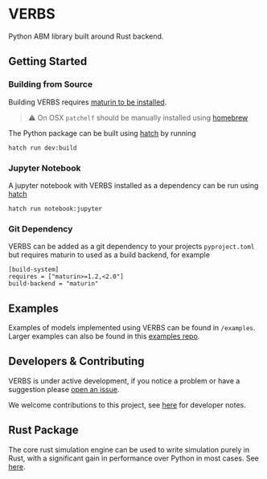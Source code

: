 # VERBS

Python ABM library built around Rust backend.

## Getting Started

### Building from Source

Building VERBS requires [maturin to be installed](https://www.maturin.rs/installation).

> :warning: On OSX ``patchelf`` should be manually installed using
  [homebrew](https://brew.sh)

The Python package can be built using [hatch](https://hatch.pypa.io/latest/)
by running

```
hatch run dev:build
```

### Jupyter Notebook

A jupyter notebook with VERBS installed as a dependency can be
run using [hatch](https://hatch.pypa.io/latest/)

```
hatch run notebook:jupyter
```

### Git Dependency

VERBS can be added as a git dependency to your projects `pyproject.toml`
but requires maturin to used as a build backend, for example

```
[build-system]
requires = ["maturin>=1.2,<2.0"]
build-backend = "maturin"
```

## Examples

Examples of models implemented using VERBS can be
found in `/examples`. Larger examples can also be found in this
[examples repo]("https://github.com/simtopia/verbs-examples).

## Developers & Contributing

VERBS is under active development, if you notice a problem
or have a suggestion please [open an issue](https://github.com/simtopia/verbs/issues).

We welcome contributions to this project, see [here](.github/docs/developers.md)  for developer notes.

## Rust Package

The core rust simulation engine can be used to write simulation
purely in Rust, with a significant gain in performance over
Python in most cases. See [here](.github/docs/rust.md).
